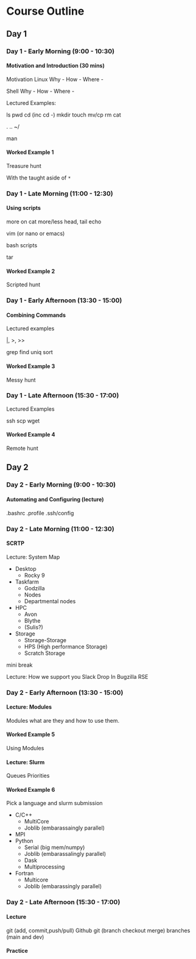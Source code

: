 # Course Outline

## Day 1

### Day 1 - Early Morning (9:00 - 10:30)

#### Motivation and Introduction (30 mins)

Motivation
Linux
Why -
How -
Where -

Shell
Why -
How -
Where -

Lectured Examples:

ls
pwd
cd (inc cd -)
mkdir
touch
mv/cp
rm
cat

.
..
~/

man

#### Worked Example 1

Treasure hunt

With the taught aside of `*`

### Day 1 - Late Morning (11:00 - 12:30)

#### Using scripts

more on cat
more/less
head, tail
echo

vim (or nano or emacs)

bash scripts

tar

#### Worked Example 2

Scripted hunt

### Day 1 - Early Afternoon (13:30 - 15:00)

#### Combining Commands

Lectured examples

|, \>, \>\>

grep
find
uniq
sort

#### Worked Example 3

Messy hunt

### Day 1 - Late Afternoon (15:30 - 17:00)

Lectured Examples

ssh
scp
wget

#### Worked Example 4

Remote hunt

## Day 2

### Day 2 - Early Morning (9:00 - 10:30)

#### Automating and Configuring (lecture)

.bashrc
.profile
.ssh/config

### Day 2 - Late Morning (11:00 - 12:30)

#### SCRTP

Lecture: System Map

- Desktop
  - Rocky 9
- Taskfarm
  - Godzilla
  - Nodes
  - Departmental nodes
- HPC
  - Avon
  - Blythe
  - (Sulis?)
- Storage
  - Storage-Storage
  - HPS (High performance Storage)
  - Scratch Storage

mini break

Lecture:
How we support you
Slack
Drop In
Bugzilla
RSE

### Day 2 - Early Afternoon (13:30 - 15:00)

#### Lecture: Modules

Modules what are they and how to use them.

#### Worked Example 5

Using Modules

#### Lecture: Slurm

Queues
Priorities

#### Worked Example 6

Pick a language and slurm submission

- C/C++
  - MultiCore
  - Joblib (embarassaingly parallel)
- MPI
- Python
  - Serial (big mem/numpy)
  - Joblib (embarassalingly parallel)
  - Dask
  - Multiprocessing
- Fortran
  - Multicore
  - Joblib (embarassingly parallel)

### Day 2 - Late Afternoon (15:30 - 17:00)

#### Lecture

git (add, commit,push/pull)
Github
git (branch checkout merge)
branches (main and dev)

#### Practice

